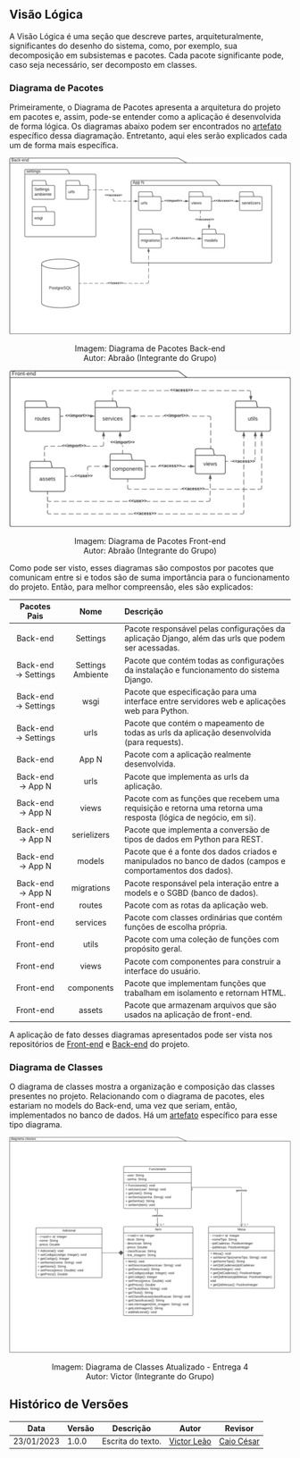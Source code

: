 ## Visão Lógica

A Visão Lógica é uma seção que descreve partes, arquiteturalmente, significantes do desenho do sistema, como, por exemplo, sua decomposição em subsistemas e pacotes. Cada pacote significante pode, caso seja necessário, ser decomposto em classes.

### Diagrama de Pacotes

Primeiramente, o Diagrama de Pacotes apresenta a arquitetura do projeto em pacotes e, assim, pode-se entender como a aplicação é desenvolvida de forma lógica. Os diagramas abaixo podem ser encontrados no [artefato](https://unbarqdsw2022-2.github.io/2022.2_G5_SoftSteakHouse/#/modelagem/diagramas_estaticos/diagrama_pacotes) específico dessa diagramação. Entretanto, aqui eles serão explicados cada um de forma mais específica.

![Diagrama de Pacotes Back-end](../../assets/diagrama_pacotes_back.png)

<center>
<figcaption>Imagem: Diagrama de Pacotes Back-end</figcaption>
<figcaption>Autor: Abraão (Integrante do Grupo)</figcaption>
</center>

![Diagrama de Pacotes Front-end](../../assets/diagrama_pacotes_front.png)

<center>
<figcaption>Imagem: Diagrama de Pacotes Front-end</figcaption>
<figcaption>Autor: Abraão (Integrante do Grupo)</figcaption>
</center>

Como pode ser visto, esses diagramas são compostos por pacotes que comunicam entre si e todos são de suma importância para o funcionamento do projeto. Então, para melhor compreensão, eles são explicados:

| Pacotes Pais | Nome | Descrição |
| :----------: | :--: | :-------- |
| Back-end | Settings | Pacote responsável pelas configurações da aplicação Django, além das urls que podem ser acessadas. |
| Back-end -> Settings | Settings Ambiente | Pacote que contém todas as configurações da instalação e funcionamento do sistema Django. |
| Back-end -> Settings | wsgi | Pacote que especificação para uma interface entre servidores web e aplicações web para Python. |
| Back-end -> Settings | urls | Pacote que contém o mapeamento de todas as urls da aplicação desenvolvida (para requests). |
| Back-end | App N | Pacote com a aplicação realmente desenvolvida. |
| Back-end -> App N | urls | Pacote que implementa as urls da aplicação. |
| Back-end -> App N | views | Pacote com as funções que recebem uma requisição e retorna uma retorna uma resposta (lógica de negócio, em si). |
| Back-end -> App N | serielizers | Pacote que implementa a conversão de tipos de dados em Python para REST. |
| Back-end -> App N | models | Pacote que é a fonte dos dados criados e manipulados no banco de dados (campos e comportamentos dos dados). |
| Back-end -> App N | migrations | Pacote responsável pela interação entre a models e o SGBD (banco de dados). |
| Front-end | routes | Pacote com as rotas da aplicação web. |
| Front-end | services | Pacote com classes ordinárias que contém funções de escolha própria. |
| Front-end | utils | Pacote com uma coleção de funções com propósito geral. |
| Front-end | views | Pacote com componentes para construir a interface do usuário. |
| Front-end | components | Pacote que implementam funções que trabalham em isolamento e retornam HTML. |
| Front-end | assets | Pacote que armazenam arquivos que são usados na aplicação de front-end. |

A aplicação de fato desses diagramas apresentados pode ser vista nos repositórios de [Front-end](https://github.com/UnBArqDsw2022-2/2022.2_G5_SoftSteakHouse_Frontend) e [Back-end](https://github.com/UnBArqDsw2022-2/2022.2_G5_SoftSteakHouse_Backend) do projeto.

### Diagrama de Classes

O diagrama de classes mostra a organização e composição das classes presentes no projeto. Relacionando com o diagrama de pacotes, eles estariam no models do Back-end, uma vez que seriam, então, implementados no banco de dados. Há um [artefato](https://unbarqdsw2022-2.github.io/2022.2_G5_SoftSteakHouse/#/modelagem/diagramas_estaticos/diagrama_classes) específico para esse tipo diagrama.

![Diagrama de Classes](../../assets/diagrama-classes-entrega4.png)

<center>
<figcaption>Imagem: Diagrama de Classes Atualizado - Entrega 4</figcaption>
<figcaption>Autor: Victor (Integrante do Grupo)</figcaption>
</center>

## Histórico de Versões

| Data       | Versão | Descrição         | Autor                                                  | Revisor                                        |
|------------|--------|-------------------|--------------------------------------------------------|------------------------------------------------|
| 23/01/2023 | 1.0.0  | Escrita do texto. | [Victor Leão](https://github.com/victorleaoo)          | [Caio César](https://github.com/oCaioOliveira) |
